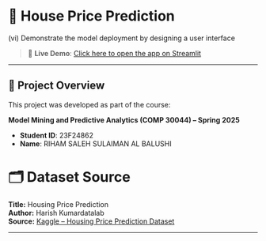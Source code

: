 # 🏡 House Price Prediction 

(vi) Demonstrate the model deployment by designing a user interface

> 🔗 **Live Demo**: [Click here to open the app on Streamlit](https://housepriceprediction-riham-mpa-x3a9pi9akxmx7vdjokypvk.streamlit.app)

---

## 🎯 Project Overview

This project was developed as part of the course:

**Model Mining and Predictive Analytics (COMP 30044) – Spring 2025**

- **Student ID**: 23F24862  
- **Name**: RIHAM SALEH SULAIMAN AL BALUSHI  

# 🗂️ Dataset Source

**Title:** Housing Price Prediction  
**Author:** Harish Kumardatalab  
**Source:** [Kaggle – Housing Price Prediction Dataset](https://www.kaggle.com/datasets/harishkumardatalab/housing-price-prediction)  

---
